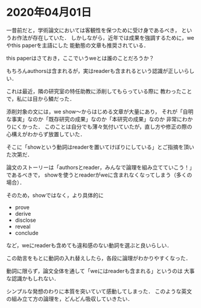 # 2020年04月01日 



一昔前だと，学術論文においては客観性を保つために受け身であるべき，
というお作法が存在していた．
しかしながら，近年では成果を強調するために，weやthis paperを主語にした
能動態の文章も推奨されている．


this paperはさておき，ここでいうweとは誰のことだろうか？



もちろんauthorsは含まれるが，実はreaderも含まれるという認識が正しいらしい．


これは最近，隣の研究室の特任助教に添削してもらっている際に
教わったことで，私には目から鱗だった．



添削対象の文には，we show～からはじめる文章が大量にあり，
それが「自明な事実」なのか「既存研究の成果」なのか「本研究の成果」なのか
非常にわかりにくかった．
このことは自分でも薄々気付いていたが，直し方や修正の際の心構えがわからず放置していた．


そこに「showという動詞はreaderを置いてけぼりにしている」とご指摘を頂いた次第だ．


論文のストーリーは「authorsとreader，みんなで論理を組み立てていこう！」であるべきで，
showを使うとreaderがweに含まれなくなってしまう（多くの場合）．


そのため，showではなく，より具体的に

* prove
* derive
* disclose
* reveal
* conclude

など，weにreaderも含めても違和感のない動詞を選ぶと良いらしい．


この助言をもとに動詞の入れ替えしたら，各段に論理がわかりやすくなった．


動詞に限らず，論文全体を通して「weにはreaderも含まれる」というのは
大事な認識かもしれない．


シンプルな発想のわりに本質を突いていて感動してしまった．
このような英文の組み立て方の論理を，どんどん吸収していきたい．